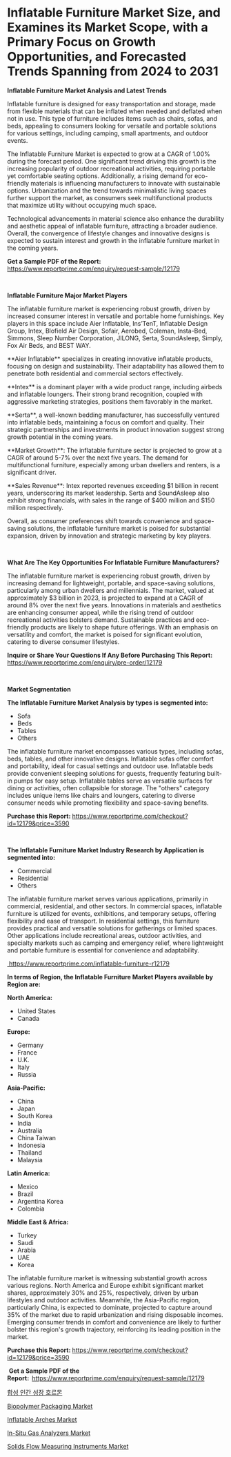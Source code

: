 <p><h1>Inflatable Furniture Market Size, and Examines its Market Scope, with a Primary Focus on Growth Opportunities, and Forecasted Trends Spanning from 2024 to 2031</h1></p><p><strong>Inflatable Furniture Market Analysis and Latest Trends</strong></p>
<p><p>Inflatable furniture is designed for easy transportation and storage, made from flexible materials that can be inflated when needed and deflated when not in use. This type of furniture includes items such as chairs, sofas, and beds, appealing to consumers looking for versatile and portable solutions for various settings, including camping, small apartments, and outdoor events.</p><p>The Inflatable Furniture Market is expected to grow at a CAGR of 1.00% during the forecast period. One significant trend driving this growth is the increasing popularity of outdoor recreational activities, requiring portable yet comfortable seating options. Additionally, a rising demand for eco-friendly materials is influencing manufacturers to innovate with sustainable options. Urbanization and the trend towards minimalistic living spaces further support the market, as consumers seek multifunctional products that maximize utility without occupying much space. </p><p>Technological advancements in material science also enhance the durability and aesthetic appeal of inflatable furniture, attracting a broader audience. Overall, the convergence of lifestyle changes and innovative designs is expected to sustain interest and growth in the inflatable furniture market in the coming years.</p></p>
<p><strong>Get a Sample PDF of the Report:&nbsp;</strong> <a href="https://www.reportprime.com/enquiry/request-sample/12179">https://www.reportprime.com/enquiry/request-sample/12179</a></p>
<p>&nbsp;</p>
<p><strong>Inflatable Furniture Major Market Players</strong></p>
<p><p>The inflatable furniture market is experiencing robust growth, driven by increased consumer interest in versatile and portable home furnishings. Key players in this space include Aier Inflatable, Ins’TenT, Inflatable Design Group, Intex, Blofield Air Design, Sofair, Aerobed, Coleman, Insta-Bed, Simmons, Sleep Number Corporation, JILONG, Serta, SoundAsleep, Simply, Fox Air Beds, and BEST WAY.</p><p>**Aier Inflatable** specializes in creating innovative inflatable products, focusing on design and sustainability. Their adaptability has allowed them to penetrate both residential and commercial sectors effectively. </p><p>**Intex** is a dominant player with a wide product range, including airbeds and inflatable loungers. Their strong brand recognition, coupled with aggressive marketing strategies, positions them favorably in the market.</p><p>**Serta**, a well-known bedding manufacturer, has successfully ventured into inflatable beds, maintaining a focus on comfort and quality. Their strategic partnerships and investments in product innovation suggest strong growth potential in the coming years.</p><p>**Market Growth**: The inflatable furniture sector is projected to grow at a CAGR of around 5-7% over the next five years. The demand for multifunctional furniture, especially among urban dwellers and renters, is a significant driver. </p><p>**Sales Revenue**: Intex reported revenues exceeding $1 billion in recent years, underscoring its market leadership. Serta and SoundAsleep also exhibit strong financials, with sales in the range of $400 million and $150 million respectively. </p><p>Overall, as consumer preferences shift towards convenience and space-saving solutions, the inflatable furniture market is poised for substantial expansion, driven by innovation and strategic marketing by key players.</p></p>
<p>&nbsp;</p>
<p><strong>What Are The Key Opportunities For Inflatable Furniture Manufacturers?</strong></p>
<p><p>The inflatable furniture market is experiencing robust growth, driven by increasing demand for lightweight, portable, and space-saving solutions, particularly among urban dwellers and millennials. The market, valued at approximately $3 billion in 2023, is projected to expand at a CAGR of around 8% over the next five years. Innovations in materials and aesthetics are enhancing consumer appeal, while the rising trend of outdoor recreational activities bolsters demand. Sustainable practices and eco-friendly products are likely to shape future offerings. With an emphasis on versatility and comfort, the market is poised for significant evolution, catering to diverse consumer lifestyles.</p></p>
<p><strong>Inquire or Share Your Questions If Any Before Purchasing This Report:</strong> <a href="https://www.reportprime.com/enquiry/pre-order/12179">https://www.reportprime.com/enquiry/pre-order/12179</a></p>
<p>&nbsp;</p>
<p><strong>Market Segmentation</strong></p>
<p><strong>The Inflatable Furniture Market Analysis by types is segmented into:</strong></p>
<p><ul><li>Sofa</li><li>Beds</li><li>Tables</li><li>Others</li></ul></p>
<p><p>The inflatable furniture market encompasses various types, including sofas, beds, tables, and other innovative designs. Inflatable sofas offer comfort and portability, ideal for casual settings and outdoor use. Inflatable beds provide convenient sleeping solutions for guests, frequently featuring built-in pumps for easy setup. Inflatable tables serve as versatile surfaces for dining or activities, often collapsible for storage. The "others" category includes unique items like chairs and loungers, catering to diverse consumer needs while promoting flexibility and space-saving benefits.</p></p>
<p><strong>Purchase this Report:&nbsp;</strong><a href="https://www.reportprime.com/checkout?id=12179&price=3590">https://www.reportprime.com/checkout?id=12179&price=3590</a></p>
<p>&nbsp;</p>
<p><strong>The Inflatable Furniture Market Industry Research by Application is segmented into:</strong></p>
<p><ul><li>Commercial</li><li>Residential</li><li>Others</li></ul></p>
<p><p>The inflatable furniture market serves various applications, primarily in commercial, residential, and other sectors. In commercial spaces, inflatable furniture is utilized for events, exhibitions, and temporary setups, offering flexibility and ease of transport. In residential settings, this furniture provides practical and versatile solutions for gatherings or limited spaces. Other applications include recreational areas, outdoor activities, and specialty markets such as camping and emergency relief, where lightweight and portable furniture is essential for convenience and adaptability.</p></p>
<p><a href="https://www.reportprime.com/inflatable-furniture-r12179">&nbsp;https://www.reportprime.com/inflatable-furniture-r12179</a></p>
<p><strong>In terms of Region, the Inflatable Furniture Market Players available by Region are:</strong></p>
<p>
    <p> <strong> North America: </strong>
        <ul>
            <li>United States</li>
            <li>Canada</li>
        </ul>
        </p> 
    <p> <strong> Europe: </strong>
        <ul>
            <li>Germany</li>
            <li>France</li>
            <li>U.K.</li>
            <li>Italy</li>
            <li>Russia</li>
        </ul>
        </p> 
    <p> <strong> Asia-Pacific: </strong>
        <ul>
            <li>China</li>
            <li>Japan</li>
            <li>South Korea</li>
            <li>India</li>
            <li>Australia</li>
            <li>China Taiwan</li>
            <li>Indonesia</li>
            <li>Thailand</li>
            <li>Malaysia</li>
        </ul>
        </p> 
    <p> <strong> Latin America: </strong>
        <ul>
            <li>Mexico</li>
            <li>Brazil</li>
            <li>Argentina Korea</li>
            <li>Colombia</li>
        </ul>
        </p> 
    <p> <strong> Middle East & Africa: </strong>
        <ul>
            <li>Turkey</li>
            <li>Saudi</li>
            <li>Arabia</li>
            <li>UAE</li>
            <li>Korea</li>
        </ul>
    </p>
    </p>
<p><p>The inflatable furniture market is witnessing substantial growth across various regions. North America and Europe exhibit significant market shares, approximately 30% and 25%, respectively, driven by urban lifestyles and outdoor activities. Meanwhile, the Asia-Pacific region, particularly China, is expected to dominate, projected to capture around 35% of the market due to rapid urbanization and rising disposable incomes. Emerging consumer trends in comfort and convenience are likely to further bolster this region's growth trajectory, reinforcing its leading position in the market.</p></p>
<p><strong>Purchase this Report: </strong><a href="https://www.reportprime.com/checkout?id=12179&price=3590">https://www.reportprime.com/checkout?id=12179&price=3590</a></p>
<p>&nbsp;<strong>Get a Sample PDF of the Report:&nbsp;&nbsp;</strong><a href="https://www.reportprime.com/enquiry/request-sample/12179">https://www.reportprime.com/enquiry/request-sample/12179</a></p>
<p><strong></strong></p>
<p><p><a href="https://medium.com/@samiahussain82/%EC%84%B1%EC%9E%A5-%EC%9E%A0%EC%9E%AC%EB%A0%A5-%ED%95%B4%EC%A0%9C-2024%EB%85%84%EB%B6%80%ED%84%B0-2031%EB%85%84%EA%B9%8C%EC%A7%80%EC%9D%98-%ED%95%A9%EC%84%B1-%EC%9D%B8%EA%B0%84-%EC%84%B1%EC%9E%A5-%ED%98%B8%EB%A5%B4%EB%AA%AC-%EC%8B%9C%EC%9E%A5%EC%97%90-%EB%8C%80%ED%95%9C-%EC%8B%9C%EC%9E%A5-%EC%A0%84%EB%9E%B5-%EB%B6%84%EC%84%9D-%EC%98%88%EC%B8%A1-66f2f38a4bc7">합성 인간 성장 호르몬</a></p><p><a href="https://medium.com/@connor.marshall794/market-insights-global-biopolymer-packaging-market-forecast-and-innovation-trends-2024-2031-88161f7fe48a">Biopolymer Packaging Market</a></p><p><a href="https://github.com/globismark/Market-Research-Report-List-5/blob/main/inflatable-arches-market.md">Inflatable Arches Market</a></p><p><a href="https://issuu.com/reportprime-2/docs/in-situ-gas-analyzers-market-size-2_6baa2ba0769a0f">In-Situ Gas Analyzers Market</a></p><p><a href="https://issuu.com/reportprime-2/docs/solids-flow-measuring-instruments-m_0e905fafb86872">Solids Flow Measuring Instruments Market</a></p></p>